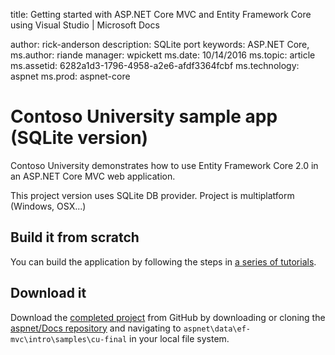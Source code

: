 
title: Getting started with ASP.NET Core MVC and Entity Framework Core using Visual Studio | Microsoft Docs

author: rick-anderson
description: SQLite port
keywords: ASP.NET Core,
ms.author: riande
manager: wpickett
ms.date: 10/14/2016
ms.topic: article
ms.assetid: 6282a1d3-1796-4958-a2e6-afdf3364fcbf
ms.technology: aspnet
ms.prod: aspnet-core

# Contoso University sample app (SQLite version)

Contoso University demonstrates how to use Entity Framework Core 2.0 in an ASP.NET Core MVC web application.

This project version uses SQLite DB provider.
Project is multiplatform (Windows, OSX...)

## Build it from scratch

You can build the application by following the steps in [a series of tutorials](https://docs.asp.net/en/latest/data/ef-mvc/intro.html).

## Download it

Download the [completed project](https://github.com/aspnet/Docs/tree/master/aspnetcore/data/ef-mvc/intro/samples/cu-final) 
from GitHub by downloading or cloning the [aspnet/Docs repository](https://github.com/aspnet/Docs) 
and navigating to `aspnet\data\ef-mvc\intro\samples\cu-final` in your local file system.
